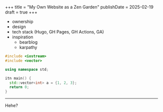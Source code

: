 +++
title = "My Own Website as a Zen Garden"
publishDate = 2025-02-19
draft = true
+++

- ownership
- design
- tech stack (Hugo, GH Pages, GH Actions, GA)
- inspiration
  - bearblog
  - karpathy

```c++
#include <iostream>
#include <vector>

using namespace std;

itn main() {
  std::vector<int> a = {1, 2, 3};
  return 0;
}
```

---

Hehe?
